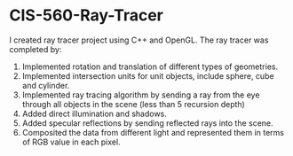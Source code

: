 CIS-560-Ray-Tracer
==================
I created ray tracer project using C++ and OpenGL. 
The ray tracer was completed by:  
1. Implemented rotation and translation of different types of geometries.  
2. Implemented intersection units for unit objects, include sphere, cube and cylinder.   
3. Implemented ray tracing algorithm by sending a ray from the eye through all objects in the scene (less than 5 recursion depth)  
4. Added direct illumination and shadows.   
5. Added specular reflections by sending reflected rays into the scene.   
6. Composited the data from different light and represented them in terms of RGB value in each pixel.  
   








 
